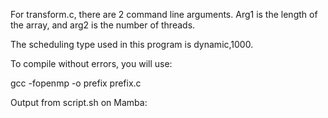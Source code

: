 For transform.c, there are 2 command line arguments. Arg1 is the length of the array, and arg2 is the number of threads.

The scheduling type used in this program is dynamic,1000.

To compile without errors, you will use:

gcc -fopenmp -o prefix prefix.c

Output from script.sh on Mamba: